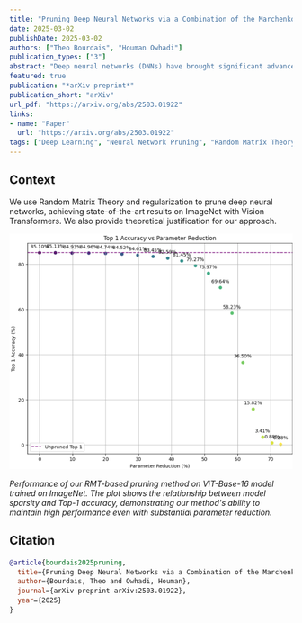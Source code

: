 ```yaml
---
title: "Pruning Deep Neural Networks via a Combination of the Marchenko-Pastur Distribution and Regularization"
date: 2025-03-02
publishDate: 2025-03-02
authors: ["Theo Bourdais", "Houman Owhadi"]
publication_types: ["3"]
abstract: "Deep neural networks (DNNs) have brought significant advancements in various applications in recent years, such as image recognition, speech recognition, and natural language processing. In particular, Vision Transformers (ViTs) have emerged as a powerful class of models in the field of deep learning for image classification. In this work, we propose a novel Random Matrix Theory (RMT)-based method for pruning pre-trained DNNs, based on the sparsification of weights and singular vectors, and apply it to ViTs. RMT provides a robust framework to analyze the statistical properties of large matrices, which has been shown to be crucial for understanding and optimizing the performance of DNNs. We demonstrate that our RMT-based pruning can be used to reduce the number of parameters of ViT models (trained on ImageNet) by 30-50% with less than 1% loss in accuracy. To our knowledge, this represents the state-of-the-art in pruning for these ViT models. Furthermore, we provide a rigorous mathematical underpinning of the above numerical studies, namely we proved a theorem for fully connected DNNs, and other more general DNN structures, describing how the randomness in the weight matrices of a DNN decreases as the weights approach a local or global minimum (during training). We verify this theorem through numerical experiments on fully connected DNNs, providing empirical support for our theoretical findings. Moreover, we prove a theorem that describes how DNN loss decreases as we remove randomness in the weight layers, and show a monotone dependence of the decrease in loss with the amount of randomness that we remove. Our results also provide significant RMT-based insights into the role of regularization during training and pruning."
featured: true
publication: "*arXiv preprint*"
publication_short: "arXiv"
url_pdf: "https://arxiv.org/abs/2503.01922"
links:
- name: "Paper"
  url: "https://arxiv.org/abs/2503.01922"
tags: ["Deep Learning", "Neural Network Pruning", "Random Matrix Theory", "Vision Transformers"]
---
```


## Context

We use Random Matrix Theory and regularization to prune deep neural networks, achieving state-of-the-art results on ImageNet with Vision Transformers. We also provide theoretical justification for our approach.

![Results of our RMT-based pruning approach on Vision Transformer (ViT) base-16 model trained on ImageNet](/images/Pruning_DNNs_RMT_Example_1_Top_1.png)

*Performance of our RMT-based pruning method on ViT-Base-16 model trained on ImageNet. The plot shows the relationship between model sparsity and Top-1 accuracy, demonstrating our method's ability to maintain high performance even with substantial parameter reduction.*

## Citation

```bibtex
@article{bourdais2025pruning,
  title={Pruning Deep Neural Networks via a Combination of the Marchenko-Pastur Distribution and Regularization},
  author={Bourdais, Theo and Owhadi, Houman},
  journal={arXiv preprint arXiv:2503.01922},
  year={2025}
}
```